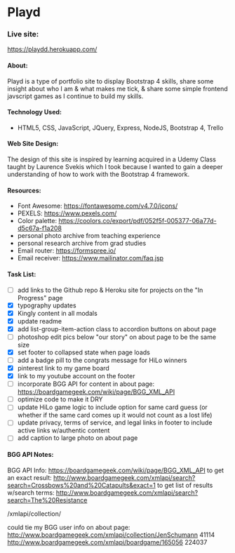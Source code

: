 # **Playd**

### **Live site:**
https://playdd.herokuapp.com/

#### **About:**
Playd is a type of portfolio site to display Bootstrap 4 skills, share some insight about who I am & what makes me tick, & share some simple frontend javscript games as I continue to build my skills.

#### **Technology Used:**
 - HTML5, CSS, JavaScript, JQuery, Express, NodeJS, Bootstrap 4, Trello

#### **Web Site Design:**
The design of this site is inspired by learning acquired in a Udemy Class taught by Laurence Svekis which I took because I wanted to gain a deeper understanding of how to work with the Bootstrap 4 framework.

#### **Resources:**
 - Font Awesome: https://fontawesome.com/v4.7.0/icons/
 - PEXELS: https://www.pexels.com/
 - Color palette: https://coolors.co/export/pdf/052f5f-005377-06a77d-d5c67a-f1a208
 - personal photo archive from teaching experience
 - personal research archive from grad studies
 - Email router: https://formspree.io/
 - Email receiver: https://www.mailinator.com/faq.jsp

#### **Task List:**
- [ ] add links to the Github repo & Heroku site for projects on the "In Progress" page
- [x] typography updates
- [x] Kingly content in all modals
- [x] update readme
- [x] add list-group-item-action class to accordion buttons on about page
- [ ] photoshop edit pics below "our story" on about page to be the same size
- [x] set footer to collapsed state when page loads
- [ ] add a badge pill to the congrats message for HiLo winners
- [x] pinterest link to my game board
- [x] link to my youtube account on the footer  
- [ ] incorporate BGG API for content in about page: https://boardgamegeek.com/wiki/page/BGG_XML_API
- [ ] optimize code to make it DRY
- [ ] update HiLo game logic to include option for same card guess (or whether if the same card comes up it would not count as a lost life)
- [ ] update privacy, terms of service, and legal links in footer to include active links w/authentic content
- [ ] add caption to large photo on about page

#### **BGG API Notes:**
 BGG API Info: https://boardgamegeek.com/wiki/page/BGG_XML_API
 to get an exact result:
 http://www.boardgamegeek.com/xmlapi/search?search=Crossbows%20and%20Catapults&exact=1
 to get list of results w/search terms:
 http://www.boardgamegeek.com/xmlapi/search?search=The%20Resistance
 <!-- 214319 -->
/xmlapi/collection/<username>

could tie my BGG user info on about page:
http://www.boardgamegeek.com/xmlapi/collection/JenSchumann
41114
http://www.boardgamegeek.com/xmlapi/boardgame/165056
224037
